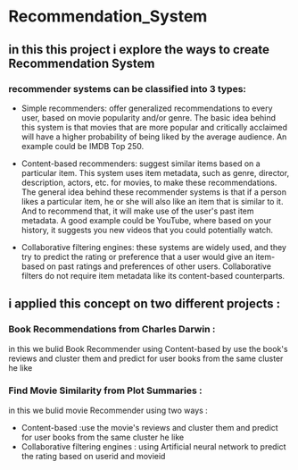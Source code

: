 # Recommendation_System
## in this this project i explore the ways to create Recommendation System 
### recommender systems can be classified into 3 types:

- Simple recommenders: offer generalized recommendations to every user, based on movie popularity and/or genre. The basic idea behind this system is that movies that are more popular and critically acclaimed will have a higher probability of being liked by the average audience. An example could be IMDB Top 250.

- Content-based recommenders: suggest similar items based on a particular item. This system uses item metadata, such as genre, director, description, actors, etc. for movies, to make these recommendations. The general idea behind these recommender systems is that if a person likes a particular item, he or she will also like an item that is similar to it. And to recommend that, it will make use of the user's past item metadata. A good example could be YouTube, where based on your history, it suggests you new videos that you could potentially watch.

- Collaborative filtering engines: these systems are widely used, and they try to predict the rating or preference that a user would give an item-based on past ratings and preferences of other users. Collaborative filters do not require item metadata like its content-based counterparts.

## i applied this concept on two different projects :
### Book Recommendations from Charles Darwin :
in this we bulid Book Recommender using Content-based  by use the book's reviews and cluster them and predict for user books from the same cluster he like 

### Find Movie Similarity from Plot Summaries :
in this we bulid movie Recommender using two ways :
- Content-based :use the movie's reviews and cluster them and predict for user books from the same cluster he like 
- Collaborative filtering engines : using Artificial neural network to predict the rating based on userid and movieid 
